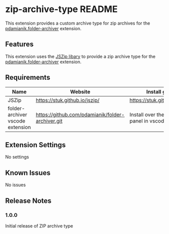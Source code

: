 # zip-archive-type README

This extension provides a custom archive type for zip archives for the [pdamianik.folder-archiver](https://github.com/pdamianik/folder-archiver.git) extension.

## Features

This extension uses the [JSZip libary](https://stuk.github.io/jszip/) to provide a zip archive type for the [pdamianik.folder-archiver](https://github.com/pdamianik/folder-archiver.git) extension.

## Requirements

  Name |            Website            |         Install guide         
 ----- | ----------------------------- | ----------------------------- 
 JSZip | https://stuk.github.io/jszip/ | https://stuk.github.io/jszip/
 folder-archiver vscode extension | https://github.com/pdamianik/folder-archiver.git | Install over the extensions panel in vscode

## Extension Settings

No settings

## Known Issues

No issues

## Release Notes

### 1.0.0

Initial release of ZIP archive type
